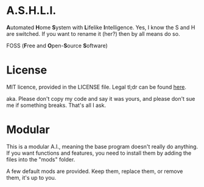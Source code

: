 # A.S.H.L.I.
**A**utomated **H**ome **S**ystem with **L**ifelike **I**ntelligence.
Yes, I know the S and H are switched. If you want to rename it (her?) then by all means do so.

FOSS (**F**ree and **O**pen-**S**ource **S**oftware)

# License
MIT licence, provided in the LICENSE file.
Legal tl;dr can be found [here](https://tldrlegal.com/license/mit-license).

aka. Please don't copy my code and say it was yours, and please don't sue me if something breaks. That's all I ask.

# Modular
This is a modular A.I., meaning the base program doesn't really do anything.
If you want functions and features, you need to install them by adding the files into the "mods" folder.

A few default mods are provided. Keep them, replace them, or remove them, it's up to you.